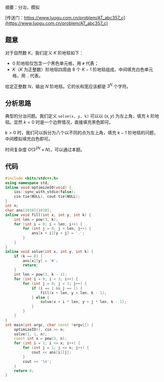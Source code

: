 摘要：分治，模拟

[传送门：https://www.luogu.com.cn/problem/AT_abc357_c](https://www.luogu.com.cn/problem/AT_abc357_c)

## 题意

对于自然数 $K$，我们定义 $K$ 阶地毯如下：

- $0$ 阶地毯仅包含一个黑色单元格，用 `#` 代表；
- $K$（$K$ 为正整数）阶地毯四周由 $8$ 个 $K - 1$ 阶地毯组成，中间填充白色单元格，用 `.` 代表。

给定正整数 $N$，输出 $N$ 阶地毯。它的长和宽应该都是 $3^N$ 个字符。

## 分析思路

典型的分治问题。我们定义 `solve(x, y, k)` 可以以 $(x, y)$ 为左上角，填充 $k$ 阶地毯。显然 $k=0$ 时是一个边界情况，直接填充黑色即可。 

$k > 0$ 时，我们可以拆分为八个以不同的点为左上角，填充 $k - 1$ 阶地毯的问题，中间模拟填充白色即可。

时间复杂度 $O\left(3^{2N} \times N\right)$，可以通过本题。

## 代码

```cpp
#include <bits/stdc++.h>
using namespace std;
inline void optimizeIO(void) {
    ios::sync_with_stdio(false);
    cin.tie(NULL), cout.tie(NULL);
}
int n;
char ans[1010][1010];
inline void fill(int x, int y, int k) {
    int len = pow(3, k);
    for (int i = 0; i < len; i++) {
        for (int j = 0; j < len; j++) {
            ans[x + i][y + j] = '.';
        }
    }
}
inline void solve(int x, int y, int k) {
    if (k == 0) {
        ans[x][y] = '#';
        return;
    }
    int len = pow(3, k - 1);
    for (int i = 0; i < 3; i++) {
        for (int j = 0; j < 3; j++) {
            if (i == 1 && j == 1) {
                fill(x + len, y + len, k - 1);
            } else {
                solve(x + i * len, y + j * len, k - 1);
            }
        }
    }
}
int main(int argc, char const *argv[]) {
    optimizeIO(), cin >> n;
    solve(1, 1, n);
    const int x = pow(3, n);
    for (int i = 1; i <= x; i++) {
        for (int j = 1; j <= x; j++) {
            cout << ans[i][j];
        }
        cout << '\n';
    }
    return 0;
}
```
